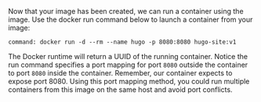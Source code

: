 Now that your image has been created, we can run a container using the image.
Use the docker run command below to launch a container from your image:

```terminal:execute
command: docker run -d --rm --name hugo -p 8080:8080 hugo-site:v1
```

The Docker runtime will return a UUID of the running container.
Notice the run command specifies a port mapping for port `8080` outside the container to port `8080` inside the container.
Remember, our container expects to expose port 8080.
Using this port mapping method, you could run multiple containers from this image on the same host and avoid port conflicts.
